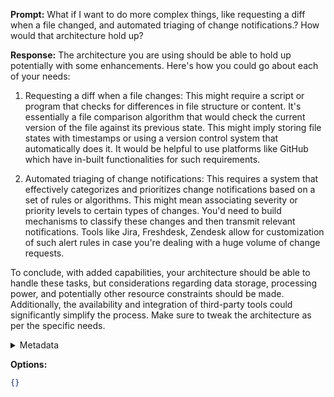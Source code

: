 **Prompt:**
What if I want to do more complex things, like requesting a diff when a file changed, and automated triaging of change notifications.? How would that architecture hold up?

**Response:**
The architecture you are using should be able to hold up potentially with some enhancements. Here's how you could go about each of your needs:

1. Requesting a diff when a file changes: This might require a script or program that checks for differences in file structure or content. It's essentially a file comparison algorithm that would check the current version of the file against its previous state. This might imply storing file states with timestamps or using a version control system that automatically does it. It would be helpful to use platforms like GitHub which have in-built functionalities for such requirements.

2. Automated triaging of change notifications: This requires a system that effectively categorizes and prioritizes change notifications based on a set of rules or algorithms. This might mean associating severity or priority levels to certain types of changes. You'd need to build mechanisms to classify these changes and then transmit relevant notifications. Tools like Jira, Freshdesk, Zendesk allow for customization of such alert rules in case you're dealing with a huge volume of change requests.

To conclude, with added capabilities, your architecture should be able to handle these tasks, but considerations regarding data storage, processing power, and potentially other resource constraints should be made. Additionally, the availability and integration of third-party tools could significantly simplify the process. Make sure to tweak the architecture as per the specific needs.

<details><summary>Metadata</summary>

- Duration: 14495 ms
- Datetime: 2023-09-02T21:03:33.465504
- Model: gpt-4-0613

</details>

**Options:**
```json
{}
```

